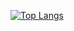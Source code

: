 [![Top Langs](https://github-readme-stats.vercel.app/api/top-langs/?username=hollitizz&layout=compact&theme=dark&show_icons=true)](https://github.com/anuraghazra/github-readme-stats)
